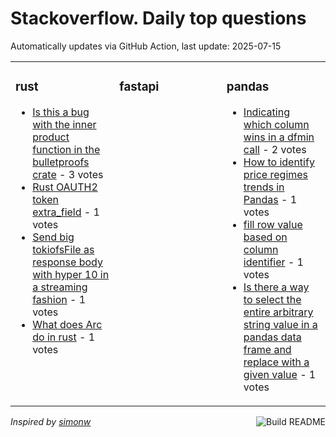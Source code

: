 # Stackoverflow. Daily top questions 

Automatically updates via GitHub Action, last update: <!-- date starts -->2025-07-15<!-- date ends -->


<table><tr><td valign="top" width="33%">

### rust
<!-- rust starts -->
* [Is this a bug with the inner product function in the bulletproofs crate](https://stackoverflow.com/questions/79701213/is-this-a-bug-with-the-inner-product-function-in-the-bulletproofs-crate) - 3 votes
* [Rust OAUTH2 token extra_field](https://stackoverflow.com/questions/79700793/rust-oauth2-token-extra-field) - 1 votes
* [Send big tokiofsFile as response body with hyper 10 in a streaming fashion](https://stackoverflow.com/questions/79700999/send-big-tokiofsfile-as-response-body-with-hyper-1-0-in-a-streaming-fashi) - 1 votes
* [What does Arc do in rust](https://stackoverflow.com/questions/79701650/what-does-arc-do-in-rust) - 1 votes
<!-- rust ends -->
</td><td valign="top" width="34%">


### fastapi
<!-- fastapi starts -->

<!-- fastapi ends -->
</td><td valign="top" width="34%">


### pandas
<!-- pandas starts -->
* [Indicating which column wins in a dfmin call](https://stackoverflow.com/questions/79701884/indicating-which-column-wins-in-a-df-min-call) - 2 votes
* [How to identify price regimes  trends in Pandas](https://stackoverflow.com/questions/79702145/how-to-identify-price-regimes-trends-in-pandas) - 1 votes
* [fill row value based on column identifier](https://stackoverflow.com/questions/79701359/fill-row-value-based-on-column-identifier) - 1 votes
* [Is there a way to select the entire arbitrary string value in a pandas data frame and replace with a given value](https://stackoverflow.com/questions/79702441/is-there-a-way-to-select-the-entire-arbitrary-string-value-in-a-pandas-data-fram) - 1 votes
<!-- pandas ends -->
</td></tr></table>

<a href="https://github.com/hp0404/hp0404/actions"><img src="https://github.com/hp0404/hp0404/workflows/Build%20README/badge.svg" align="right" alt="Build README"></a> <p>*Inspired by  [simonw](https://github.com/simonw/simonw)*</p>
